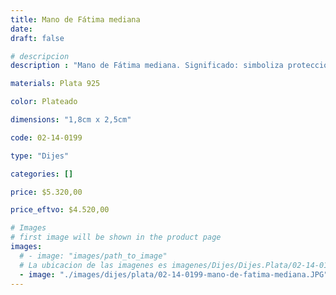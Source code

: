 ```yaml
---
title: Mano de Fátima mediana
date: 
draft: false

# descripcion
description : "Mano de Fátima mediana. Significado: simboliza protección."

materials: Plata 925

color: Plateado

dimensions: "1,8cm x 2,5cm"

code: 02-14-0199

type: "Dijes"

categories: []

price: $5.320,00

price_eftvo: $4.520,00

# Images
# first image will be shown in the product page
images:
  # - image: "images/path_to_image"
  # La ubicacion de las imagenes es imagenes/Dijes/Dijes.Plata/02-14-0199-mano-de-fatima-mediana
  - image: "./images/dijes/plata/02-14-0199-mano-de-fatima-mediana.JPG"
---
```

